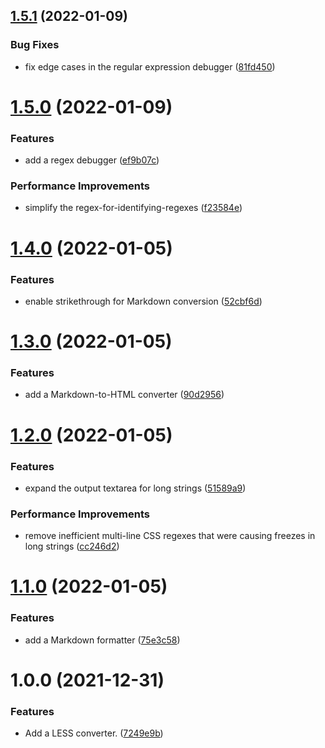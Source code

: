 ## [1.5.1](https://github.com/recurser/string-is/compare/v1.5.0...v1.5.1) (2022-01-09)


### Bug Fixes

* fix edge cases in the regular expression debugger ([81fd450](https://github.com/recurser/string-is/commit/81fd4504a10fd733eca4ee3b09ed3e02d12ceaae))

# [1.5.0](https://github.com/recurser/string-is/compare/v1.4.0...v1.5.0) (2022-01-09)


### Features

* add a regex debugger ([ef9b07c](https://github.com/recurser/string-is/commit/ef9b07cacf17c4ac88615fa49692a8e18599a52a))


### Performance Improvements

* simplify the regex-for-identifying-regexes ([f23584e](https://github.com/recurser/string-is/commit/f23584e3cfcc179fffaccd8b8e27b8420bfa3e38))

# [1.4.0](https://github.com/recurser/string-is/compare/v1.3.0...v1.4.0) (2022-01-05)


### Features

* enable strikethrough for Markdown conversion ([52cbf6d](https://github.com/recurser/string-is/commit/52cbf6dab9839fafc24a393590d4db03870b645f))

# [1.3.0](https://github.com/recurser/string-is/compare/v1.2.0...v1.3.0) (2022-01-05)


### Features

* add a Markdown-to-HTML converter ([90d2956](https://github.com/recurser/string-is/commit/90d29565a9e69ad401e5d2dcdc39db7c6e383e19))

# [1.2.0](https://github.com/recurser/string-is/compare/v1.1.0...v1.2.0) (2022-01-05)


### Features

* expand the output textarea for long strings ([51589a9](https://github.com/recurser/string-is/commit/51589a9c70118c0a306aabbe959f9a6e7dd804c6))


### Performance Improvements

* remove inefficient multi-line CSS regexes that were causing freezes in long strings ([cc246d2](https://github.com/recurser/string-is/commit/cc246d2986a64c30bc2eaf47121165dbfe0d7b5b))

# [1.1.0](https://github.com/recurser/string-is/compare/v1.0.0...v1.1.0) (2022-01-05)


### Features

* add a Markdown formatter ([75e3c58](https://github.com/recurser/string-is/commit/75e3c588791241883ae440f024b2a9bce7878506))

# 1.0.0 (2021-12-31)


### Features

* Add a LESS converter. ([7249e9b](https://github.com/recurser/string-is/commit/7249e9b3631e58cc6d2274b5c350cd7396d324a9))

